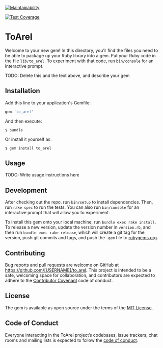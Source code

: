 [![Maintainability](https://api.codeclimate.com/v1/badges/70ad0217d63f10aac886/maintainability)](https://codeclimate.com/github/ryandav/ruby_types/maintainability)

[![Test Coverage](https://api.codeclimate.com/v1/badges/70ad0217d63f10aac886/test_coverage)](https://codeclimate.com/github/ryandav/ruby_types/test_coverage)

# ToArel

Welcome to your new gem! In this directory, you'll find the files you need to be able to package up your Ruby library into a gem. Put your Ruby code in the file `lib/to_arel`. To experiment with that code, run `bin/console` for an interactive prompt.

TODO: Delete this and the text above, and describe your gem

## Installation

Add this line to your application's Gemfile:

```ruby
gem 'to_arel'
```

And then execute:

    $ bundle

Or install it yourself as:

    $ gem install to_arel

## Usage

TODO: Write usage instructions here

## Development

After checking out the repo, run `bin/setup` to install dependencies. Then, run `rake spec` to run the tests. You can also run `bin/console` for an interactive prompt that will allow you to experiment.

To install this gem onto your local machine, run `bundle exec rake install`. To release a new version, update the version number in `version.rb`, and then run `bundle exec rake release`, which will create a git tag for the version, push git commits and tags, and push the `.gem` file to [rubygems.org](https://rubygems.org).

## Contributing

Bug reports and pull requests are welcome on GitHub at https://github.com/[USERNAME]/to_arel. This project is intended to be a safe, welcoming space for collaboration, and contributors are expected to adhere to the [Contributor Covenant](http://contributor-covenant.org) code of conduct.

## License

The gem is available as open source under the terms of the [MIT License](https://opensource.org/licenses/MIT).

## Code of Conduct

Everyone interacting in the ToArel project’s codebases, issue trackers, chat rooms and mailing lists is expected to follow the [code of conduct](https://github.com/[USERNAME]/to_arel/blob/master/CODE_OF_CONDUCT.md).
